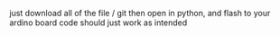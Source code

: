 just download all of the file / git 
then open in python, and flash to your ardino board 
code should just work as intended 
